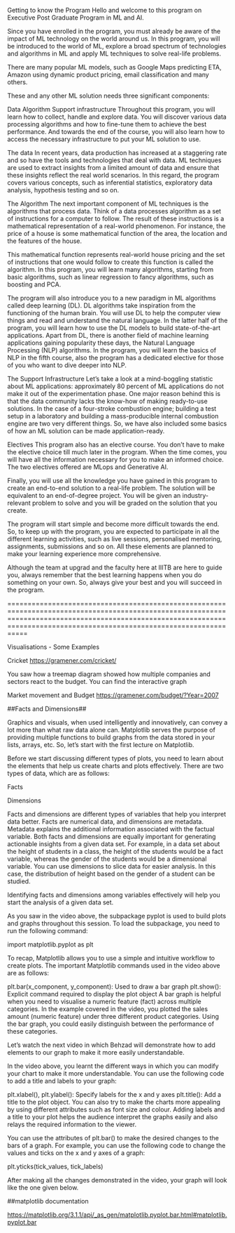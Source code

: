 Getting to know the Program
Hello and welcome to this program on Executive Post Graduate Program in ML and AI. 


Since you have enrolled in the program, you must already be aware of the impact of ML technology on the world around us. In this program, you will be introduced to the world of ML, explore a broad spectrum of technologies and algorithms in ML and apply ML techniques to solve real-life problems. 


There are many popular ML models, such as Google Maps predicting ETA, Amazon using dynamic product pricing, email classification and many others.

These and any other ML solution needs three significant components:

Data
Algorithm
Support infrastructure
Throughout this program, you will learn how to collect, handle and explore data. You will discover various data processing algorithms and how to fine-tune them to achieve the best performance. And towards the end of the course, you will also learn how to access the necessary infrastructure to put your ML solution to use. 

The data
In recent years, data production has increased at a staggering rate and so have the tools and technologies that deal with data. ML techniques are used to extract insights from a limited amount of data and ensure that these insights reflect the real world scenarios. In this regard, the program covers various concepts, such as inferential statistics, exploratory data analysis, hypothesis testing and so on.  

 

The Algorithm
The next important component of ML techniques is the algorithms that process data. Think of a data processes algorithm as a set of instructions for a computer to follow. The result of these instructions is a mathematical representation of a real-world phenomenon. For instance, the price of a house is some mathematical function of the area, the location and the features of the house.


This mathematical function represents real-world house pricing and the set of instructions that one would follow to create this function is called the algorithm. In this program, you will learn many algorithms, starting from basic algorithms, such as linear regression to fancy algorithms, such as boosting and PCA. 


The program will also introduce you to a new paradigm in ML algorithms called deep learning (DL). DL algorithms take inspiration from the functioning of the human brain. You will use DL to help the computer view things and read and understand the natural language. In the latter half of the program, you will learn how to use the DL models to build state-of-the-art applications. Apart from DL, there is another field of machine learning applications gaining popularity these days, the Natural Language Processing (NLP) algorithms. In the program, you will learn the basics of NLP in the fifth course, also the program has a dedicated elective for those of you who want to dive deeper into NLP. 

 


 

 
The Support Infrastructure
Let’s take a look at a mind-boggling statistic about ML applications: approximately 80 percent of ML applications do not make it out of the experimentation phase. One major reason behind this is that the data community lacks the know-how of making ready-to-use solutions. In the case of a four-stroke combustion engine; building a test setup in a laboratory and building a mass-producible internal combustion engine are two very different things. So, we have also included some basics of how an ML solution can be made application-ready. 

 Electives 
This program also has an elective course. You don’t have to make the elective choice till much later in the program. When the time comes, you will have all the information necessary for you to make an informed choice. The two electives offered are MLops and Generative AI. 


Finally, you will use all the knowledge you have gained in this program to create an end-to-end solution to a real-life problem. The solution will be equivalent to an end-of-degree project. You will be given an industry-relevant problem to solve and you will be graded on the solution that you create. 


The program will start simple and become more difficult towards the end. So, to keep up with the program, you are expected to participate in all the different learning activities, such as live sessions, personalised mentoring, assignments, submissions and so on. All these elements are planned to make your learning experience more comprehensive.

Although the team at upgrad and the faculty here at IIITB are here to guide you, always remember that the best learning happens when you do something on your own. So, always give your best and you will succeed in the program.  

 =============================================================================================================================================================================================================================

 Visualisations - Some Examples


Cricket
https://gramener.com/cricket/

You saw how a treemap diagram showed how multiple companies and sectors react to the budget. You can find the interactive graph

Market movement and Budget
https://gramener.com/budget/?Year=2007


##Facts and Dimensions##

Graphics and visuals, when used intelligently and innovatively, can convey a lot more than what raw data alone can. Matplotlib serves the purpose of providing multiple functions to build graphs from the data stored in your lists, arrays, etc. So, let’s start with the first lecture on Matplotlib.

 

Before we start discussing different types of plots, you need to learn about the elements that help us create charts and plots effectively. There are two types of data, which are as follows:

Facts

Dimensions

Facts and dimensions are different types of variables that help you interpret data better. Facts are numerical data, and dimensions are metadata. Metadata explains the additional information associated with the factual variable. Both facts and dimensions are equally important for generating actionable insights from a given data set. For example, in a data set about the height of students in a class, the height of the students would be a fact variable, whereas the gender of the students would be a dimensional variable. You can use dimensions to slice data for easier analysis. In this case, the distribution of height based on the gender of a student can be studied.


Identifying facts and dimensions among variables effectively will help you start the analysis of a given data set.

As you saw in the video above, the subpackage pyplot is used to build plots and graphs throughout this session. To load the subpackage, you need to run the following command:








 

import matplotlib.pyplot as plt
 

To recap, Matplotlib allows you to use a simple and intuitive workflow to create plots. The important Matplotlib commands used in the video above are as follows:

plt.bar(x_component, y_component): Used to draw a bar graph
plt.show(): Explicit command required to display the plot object
A bar graph is helpful when you need to visualise a numeric feature (fact) across multiple categories. In the example covered in the video, you plotted the sales amount (numeric feature) under three different product categories. Using the bar graph, you could easily distinguish between the performance of these categories.


Let’s watch the next video in which Behzad will demonstrate how to add elements to our graph to make it more easily understandable.


In the video above, you learnt the different ways in which you can modify your chart to make it more understandable. You can use the following code to add a title and labels to your graph:

plt.xlabel(), plt.ylabel(): Specify labels for the x and y axes
plt.title(): Add a title to the plot object.
You can also try to make the charts more appealing by using different attributes such as font size and colour. Adding labels and a title to your plot helps the audience interpret the graphs easily and also relays the required information to the viewer.


You can use the attributes of plt.bar() to make the desired changes to the bars of a graph. For example, you can use the following code to change the values and ticks on the x and y axes of a graph:

plt.yticks(tick_values, tick_labels)
 

After making all the changes demonstrated in the video, your graph will look like the one given below. 


##matplotlib documentation

https://matplotlib.org/3.1.1/api/_as_gen/matplotlib.pyplot.bar.html#matplotlib.pyplot.bar


